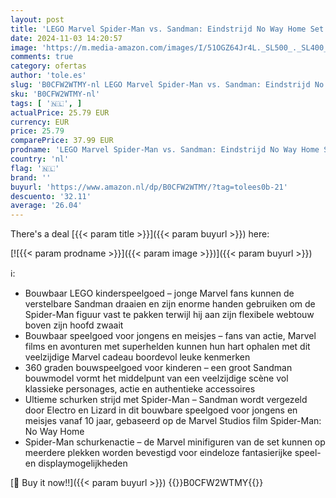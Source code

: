 ```yaml
---
layout: post
title: 'LEGO Marvel Spider-Man vs. Sandman: Eindstrijd No Way Home Set met Minifiguren  Bouwbaar Superhelden Speelgoed voor Rollenspellen  Cadeau voor Kinderen  Jongens en Meisjes die van Actie Houden 76280'
date: 2024-11-03 14:20:57
image: 'https://m.media-amazon.com/images/I/51OGZ64Jr4L._SL500_._SL400_.jpg'
comments: true
category: ofertas
author: 'tole.es'
slug: 'B0CFW2WTMY-nl LEGO Marvel Spider-Man vs. Sandman: Eindstrijd No Way Home...'
sku: 'B0CFW2WTMY-nl'
tags: [ '🇳🇱', ]
actualPrice: 25.79 EUR
currency: EUR
price: 25.79
comparePrice: 37.99 EUR
prodname: 'LEGO Marvel Spider-Man vs. Sandman: Eindstrijd No Way Home Set met Minifiguren  Bouwbaar Superhelden Speelgoed voor Rollenspellen  Cadeau voor Kinderen  Jongens en Meisjes die van Actie Houden 76280'
country: 'nl'
flag: '🇳🇱'
brand: ''
buyurl: 'https://www.amazon.nl/dp/B0CFW2WTMY/?tag=tolees0b-21'
descuento: '32.11'
average: '26.04'
---
```


There's a deal [{{< param title >}}]({{< param buyurl >}})  here:

[![{{< param prodname >}}]({{< param image >}})]({{< param buyurl >}})

ℹ️:

- Bouwbaar LEGO kinderspeelgoed – jonge Marvel fans kunnen de verstelbare Sandman draaien en zijn enorme handen gebruiken om de Spider-Man figuur vast te pakken terwijl hij aan zijn flexibele webtouw boven zijn hoofd zwaait
- Bouwbaar speelgoed voor jongens en meisjes – fans van actie, Marvel films en avonturen met superhelden kunnen hun hart ophalen met dit veelzijdige Marvel cadeau boordevol leuke kenmerken
- 360 graden bouwspeelgoed voor kinderen – een groot Sandman bouwmodel vormt het middelpunt van een veelzijdige scène vol klassieke personages, actie en authentieke accessoires
- Ultieme schurken strijd met Spider-Man – Sandman wordt vergezeld door Electro en Lizard in dit bouwbare speelgoed voor jongens en meisjes vanaf 10 jaar, gebaseerd op de Marvel Studios film Spider-Man: No Way Home
- Spider-Man schurkenactie – de Marvel minifiguren van de set kunnen op meerdere plekken worden bevestigd voor eindeloze fantasierijke speel- en displaymogelijkheden

[🛒 Buy it now!!]({{< param buyurl >}})
{{<world>}}B0CFW2WTMY{{</world>}}

